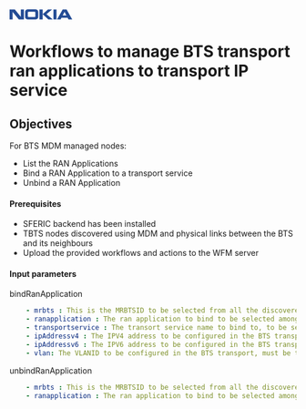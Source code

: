 <svg xmlns="http://www.w3.org/2000/svg" fill=#244c95 height=18>
  <symbol id="nokia" overflow="visible">
    <path d="M66 44 31 1H0V59H18V15L54 59H84V1H66V44" />
    <path d="M151 38C151 42 151 43 150 44 149 44 148 45 144 45H115C111 45 110 44 109 44 108 43 107 42 107 38V21C107 17 108 16 109 15 110 15 111 14 115 14H144C148 14 149 15 150 15 151 16 151 17 151 21ZM144 0H114C104 0 98 1 95 5 92 8 91 10 91 18V41C91 49 92 52 95 54 98 58 104 59 114 59H144C155 59 160 58 164 54 166 52 168 49 168 41V18C168 10 166 8 164 5 160 1 155 0 144 0Z" />
    <path d="M249 1H225L194 28 227 59H253L216 28ZM175 1V59H194V1Z" />
    <path d="M257 59H275V1H257Z" />
    <path d="M311 36 322 15 333 36ZM334 1H311L278 59H299L304 49H340L345 59H367Z" />
  </symbol>
  <use xlink:href="#nokia" transform="scale(0.3)" />
</svg>

# Workflows to manage BTS transport ran applications to transport IP service


## Objectives
For BTS MDM managed nodes:
- List the RAN Applications
- Bind a RAN Application to a transport service
- Unbind a RAN Application



#### Prerequisites

- SFERIC backend has been installed
- TBTS nodes discovered using MDM and physical links between the BTS and its neighbours 
- Upload the provided workflows and actions to the WFM server



#### Input parameters
bindRanApplication

```yaml
    - mrbts : This is the MRBTSID to be selected from all the discovered MRBTS (TBTS)
    - ranapplication : The ran application to bind to be selected amongst all the RAN Application of the selected mrbts
    - transportservice : The transort service name to bind to, to be selected amongst all the transport services created on the first router the BTS is connected to
    - ipAddressv4 : The IPV4 address to be configured in the BTS transport for IPV4 ran application, should be in the same subnet as the transport service
    - ipAddressv6 : The IPV6 address to be configured in the BTS transport for IPV6 ran application, should be in the same subnet as the transport service
    - vlan: The VLANID to be configured in the BTS transport, must be the same VLANID as the one configured on the transport service.
```

unbindRanApplication 

```yaml
    - mrbts : This is the MRBTSID to be selected from all the discovered MRBTS (TBTS)
    - ranapplication : The ran application to bind to be selected amongst all the RAN Application of the selected mrbts
```
